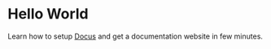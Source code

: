 # Hello World

Learn how to setup [Docus](https://docus.dev) and get a documentation website in few minutes.
